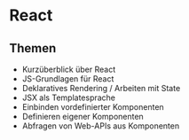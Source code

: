 # React

## Themen

- Kurzüberblick über React
- JS-Grundlagen für React
- Deklaratives Rendering / Arbeiten mit State
- JSX als Templatesprache
- Einbinden vordefinierter Komponenten
- Definieren eigener Komponenten
- Abfragen von Web-APIs aus Komponenten
